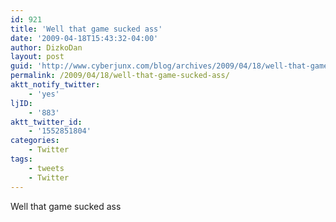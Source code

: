 ```yaml
---
id: 921
title: 'Well that game sucked ass'
date: '2009-04-18T15:43:32-04:00'
author: DizkoDan
layout: post
guid: 'http://www.cyberjunx.com/blog/archives/2009/04/18/well-that-game-sucked-ass/'
permalink: /2009/04/18/well-that-game-sucked-ass/
aktt_notify_twitter:
    - 'yes'
ljID:
    - '883'
aktt_twitter_id:
    - '1552851804'
categories:
    - Twitter
tags:
    - tweets
    - Twitter
---
```


Well that game sucked ass